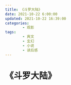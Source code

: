 ```yaml
---
title: 《斗罗大陆》
date: 2021-10-22 6:00:00
updated: 2021-10-22 16:39:00
categories:
        - 观影
tags:
        - 爽文
        - 玄幻
        - 小说
        - 读后感
---
```


# 《斗罗大陆》
